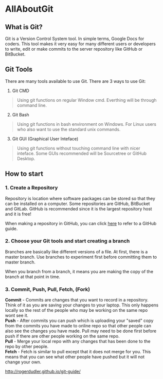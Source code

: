 # AllAboutGit
## What is Git?
Git is a Version Control System tool. In simple terms, Google Docs for coders. This tool makes it very easy for many different users or developers to write, edit or make commits to the server repository like GitHub or BitBucket. 

## Git Tools
There are many tools available to use Git. 
There are 3 ways to use Git:
1. Git CMD
  > Using git functions on regular Window cmd. Everthing will be through command line.
2. Git Bash
  > Using git functions in bash environment on Windows. For Linux users who also want to use the standard unix commands.
3. Git GUI (Graphical User Inteface)
  > Using git functions without touching command line with nicer inteface. Some GUIs recommended will be Sourcetree or GitHub Desktop.

## How to start
### 1. Create a Repository
Repository is location where software packages can be stored so that they can be installed on a computer. Some repositories are GitHub, BitBucket and GitLab. GitHub is recommended since it is the largest repository host and it is free!

When making a repository in GitHub, you can click [here](https://guides.github.com/activities/hello-world/) to refer to a GitHub guide.

### 2. Choose your Git tools and start creating a branch
Branches are basically like different versions of a file. At first, there is a master branch. Use branches to experiment first before committing them to master branch. 

When you branch from a branch, it means you are making the copy of the branch at that point in time. 

### 3. Commit, Push, Pull, Fetch, (Fork)
**Commit** - Commits are changes that you want to record in a repository. Think of it as you are saving your changes to your laptop. This only happens locally so the rest of the people who may be working on the same repo wont see it.  
**Push** - After commits you can push which is uploading your "saved" copy from the commits you have made to online repo so that other people can also see the changes you have made. Pull may need to be done first before push if there are other people working on the same repo.  
**Pull** - Merge your local repo with any changes that has been done to the repo by other people.  
**Fetch** - Fetch is similar to pull except that it does not merge for you. This means that you can see what other people have pushed but it will not change your own.  

http://rogerdudler.github.io/git-guide/

